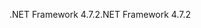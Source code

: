 <span data-ttu-id="101df-101">.NET Framework 4.7.2</span><span class="sxs-lookup"><span data-stu-id="101df-101">.NET Framework 4.7.2</span></span>
